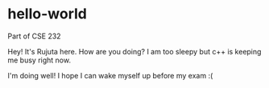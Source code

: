# hello-world
Part of CSE 232

Hey! 
It's Rujuta here.
How are you doing? I am too sleepy but c++ is keeping me busy right now.

I'm doing well! I hope I can wake myself up before my exam :(
